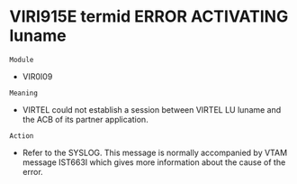 # VIRI915E termid ERROR ACTIVATING luname

`Module`
- VIR0I09

`Meaning`
- VIRTEL could not establish a session between VIRTEL LU luname and the ACB of its partner application.

`Action`
- Refer to the SYSLOG. This message is normally accompanied by VTAM message IST663I which gives more information about the cause of the error.
